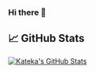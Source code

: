
### Hi there 👋

## &#x1f4c8; GitHub Stats

<!--<a href="https://github.com/katekathach/katekathach">
  <img align="center" src="https://github-readme-stats.vercel.app/api/top-langs/?username=katekathach&hide=php,html,tex&title_color=ffffff&text_color=c9cacc&icon_color=2bbc8a&bg_color=1d1f21&langs_count=6" />
</a>-->
<a href="https://github.com/katekathach/katekathach">
  <img align="center" src="https://github-readme-stats.vercel.app/api?username=katekathach&show_icons=true&line_height=27&count_private=true&title_color=ffffff&text_color=c9cacc&icon_color=2bbc8a&bg_color=1d1f21" alt="Kateka's GitHub Stats" />
</a>



<!--
**katekathach/katekathach** is a ✨ _special_ ✨ repository because its `README.md` (this file) appears on your GitHub profile.

Here are some ideas to get you started:

- 🔭 I’m currently working on ...
- 🌱 I’m currently learning ...
- 👯 I’m looking to collaborate on ...
- 🤔 I’m looking for help with ...
- 💬 Ask me about ...
- 📫 How to reach me: ...
- 😄 Pronouns: ...
- ⚡ Fun fact: ...
-->
